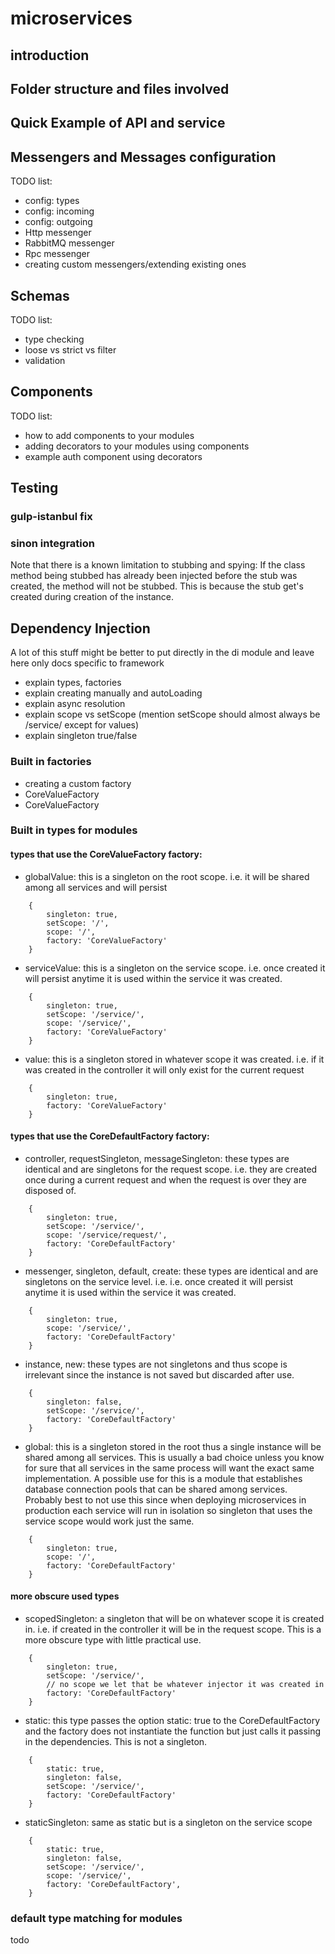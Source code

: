# microservices

## introduction

## Folder structure and files involved

## Quick Example of API and service

## Messengers and Messages configuration
TODO list:

- config: types
- config: incoming 
- config: outgoing
- Http messenger
- RabbitMQ messenger
- Rpc messenger
- creating custom messengers/extending existing ones


## Schemas
TODO list:

- type checking
- loose vs strict vs filter
- validation

## Components
TODO list:

- how to add components to your modules
- adding decorators to your modules using components
- example auth component using decorators

## Testing

### gulp-istanbul fix

### sinon integration

Note that there is a known limitation to stubbing and spying: If the class method being stubbed has already been injected before the stub was created, the method will not be stubbed. This is because the stub get's created during creation of the instance.


## Dependency Injection
A lot of this stuff might be better to put directly in the di module and leave here only docs specific to framework

- explain types, factories
- explain creating manually and autoLoading
- explain async resolution
- explain scope vs setScope (mention setScope should almost always be /service/ except for values)
- explain singleton true/false

### Built in factories

- creating a custom factory
- CoreValueFactory
- CoreValueFactory

### Built in types for modules

#### types that use the CoreValueFactory factory:

- globalValue: this is a singleton on the root scope. i.e. it will be shared among all services and will persist
```
    {
        singleton: true,
        setScope: '/',
        scope: '/',
        factory: 'CoreValueFactory'
    }
```

- serviceValue: this is a singleton on the service scope. i.e. once created it will persist anytime it is used within the service it was created.
```
    {
        singleton: true,
        setScope: '/service/',
        scope: '/service/',
        factory: 'CoreValueFactory'
    }        
```

- value: this is a singleton stored in whatever scope it was created. i.e. if it was created in the controller it will only exist for the current request
```
    {
        singleton: true,
        factory: 'CoreValueFactory'
    }
```

#### types that use the CoreDefaultFactory factory:

- controller, requestSingleton, messageSingleton: these types are identical and are singletons for the request scope. i.e. they are created once during a current request and when the request is over they are disposed of.
```
    {
        singleton: true,
        setScope: '/service/',
        scope: '/service/request/',
        factory: 'CoreDefaultFactory'
    }
```

- messenger, singleton, default, create: these types are identical and are singletons on the service level. i.e. i.e. once created it will persist anytime it is used within the service it was created.
```
    {
        singleton: true,
        scope: '/service/',
        factory: 'CoreDefaultFactory'
    }
```

- instance, new: these types are not singletons and thus scope is irrelevant since the instance is not saved but discarded after use.
```
    {
        singleton: false,
        setScope: '/service/',
        factory: 'CoreDefaultFactory'
    }
```

- global: this is a singleton stored in the root thus a single instance will be shared among all services. This is usually a bad choice unless you know for sure that all services in the same process will want the exact same implementation. A possible use for this is a module that establishes database connection pools that can be shared among services. Probably best to not use this since when deploying microservices in production each service will run in isolation so singleton that uses the service scope would work just the same.
```
    {
        singleton: true,
        scope: '/',
        factory: 'CoreDefaultFactory'
    }
```

#### more obscure used types

- scopedSingleton: a singleton that will be on whatever scope it is created in. i.e. if created in the controller it will be in the request scope. This is a more obscure type with little practical use. 
```
    {
        singleton: true,
        setScope: '/service/',
        // no scope we let that be whatever injector it was created in
        factory: 'CoreDefaultFactory'
    }
```

- static: this type passes the option static: true to the CoreDefaultFactory and the factory does not instantiate the function but just calls it passing in the dependencies. This is not a singleton.
```
    {
        static: true,
        singleton: false,
        setScope: '/service/',
        factory: 'CoreDefaultFactory'
    }
```

- staticSingleton: same as static but is a singleton on the service scope
```
    {
        static: true,
        singleton: false,
        setScope: '/service/',
        scope: '/service/',
        factory: 'CoreDefaultFactory',
    }
```



### default type matching for modules

todo




